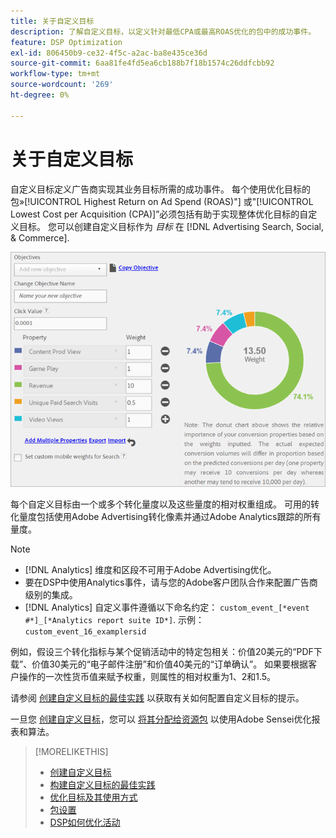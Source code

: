 ```yaml
---
title: 关于自定义目标
description: 了解自定义目标，以定义针对最低CPA或最高ROAS优化的包中的成功事件。
feature: DSP Optimization
exl-id: 806450b9-ce32-4f5c-a2ac-ba8e435ce36d
source-git-commit: 6aa81fe4fd5ea6cb188b7f18b1574c26ddfcbb92
workflow-type: tm+mt
source-wordcount: '269'
ht-degree: 0%

---
```


# 关于自定义目标

自定义目标定义广告商实现其业务目标所需的成功事件。 每个使用优化目标的包»[!UICONTROL Highest Return on Ad Spend (ROAS)"] 或&quot;[!UICONTROL Lowest Cost per Acquisition (CPA)]”必须包括有助于实现整体优化目标的自定义目标。 您可以创建自定义目标作为 *目标* 在 [!DNL Advertising Search, Social, & Commerce].

![自定义目标](/help/dsp/assets/objective-goals.png)

每个自定义目标由一个或多个转化量度以及这些量度的相对权重组成。 可用的转化量度包括使用Adobe Advertising转化像素并通过Adobe Analytics跟踪的所有量度。

>[!NOTE]
>
>* [!DNL Analytics] 维度和区段不可用于Adobe Advertising优化。
>* 要在DSP中使用Analytics事件，请与您的Adobe客户团队合作来配置广告商级别的集成。
>* [!DNL Analytics] 自定义事件遵循以下命名约定： `custom_event_[*event #*]_[*Analytics report suite ID*]`. 示例： `custom_event_16_examplersid`

例如，假设三个转化指标与某个促销活动中的特定包相关：价值20美元的“PDF下载”、价值30美元的“电子邮件注册”和价值40美元的“订单确认”。 如果要根据客户操作的一次性货币值来赋予权重，则属性的相对权重为1、2和1.5。

请参阅 [创建自定义目标的最佳实践](custom-goal-best-practices.md) 以获取有关如何配置自定义目标的提示。

一旦您 [创建自定义目标](custom-goal-create.md)，您可以 [将其分配给资源包](/help/dsp/campaign-management/packages/package-settings.md) 以使用Adobe Sensei优化报表和算法。

>[!MORELIKETHIS]
>
>* [创建自定义目标](custom-goal-create.md)
>* [构建自定义目标的最佳实践](custom-goal-best-practices.md)
>* [优化目标及其使用方式](optimization-goals.md)
>* [包设置](/help/dsp/campaign-management/packages/package-settings.md)
> * [DSP如何优化活动](optimization-how-dsp-optimizes-campaigns.md)
